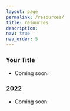 ```yaml
---
layout: page
permalink: /resources/
title: resources
description: 
nav: true
nav_order: 5
---
```


### <span style="font-family: 'Open Sans';"><b>Your Title</b></span>
- Coming soon.

### <b>2022</b>
- Coming soon.
